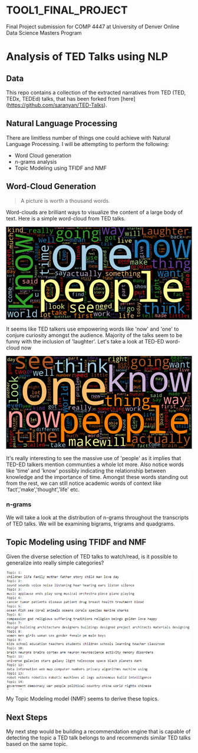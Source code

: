 # TOOL1_FINAL_PROJECT
Final Project submission for COMP 4447 at University of Denver Online Data Science Masters Program

# Analysis of TED Talks using NLP

## Data

This repo contains a collection of the extracted narratives from TED (TED, TEDx, TEDEd) talks, that has been forked from [here] (https://github.com/saranyan/TED-Talks).

## Natural Language Processing

There are limitless number of things one could achieve with Natural Language Processing. I will be attempting to perform the following:
* Word Cloud generation
* n-grams analysis
* Topic Modeling using TFIDF and NMF

## Word-Cloud Generation

> A picture is worth a thousand words. 

Word-clouds are brilliant ways to visualize the content of a large body of text. Here is a simple word-cloud from TED talks.

![image](ted_cloud.png)

It seems like TED talkers use empowering words like 'now' and 'one' to conjure curiosity amongst the audience. Majority of the talks seem to be funny with the inclusion of 'laughter'.
Let's take a look at TED-ED word-cloud now

![image](ted_ed_cloud.png)

It's really interesting to see the massive use of 'people' as it implies that TED-ED talkers mention communties a whole lot more. Also notice words like 'time' and 'know' possibly indicating the relationship between knowledge and the importance of time. Amongst these words standing out from the rest, we can still notice academic words of context like 'fact','make','thought','life' etc. 

### n-grams

We will take a look at the distribution of n-grams throughout the transcripts of TED talks. We will be examining bigrams, trigrams and quadgrams.


## Topic Modeling using TFIDF and NMF

Given the diverse selection of TED talks to watch/read, is it possible to generalize into really simple categories?

![image](images/topic_modeling.png)

My Topic Modeling model (NMF) seems to derive these topics.

## Next Steps

My next step would be building a recommendation engine that is capable of detecting the topic a TED talk belongs to and recommends similar TED talks based on the same topic.








